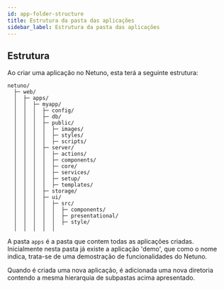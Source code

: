 ```yaml
---
id: app-folder-structure
title: Estrutura da pasta das aplicações
sidebar_label: Estrutura da pasta das aplicações
---
```


## Estrutura
Ao criar uma aplicação no Netuno, esta terá a seguinte estrutura:

```plaintext
netuno/
  ├─ web/
  │  ├─ apps/
  │  │  ├─ myapp/
  │  │  │  ├─ config/
  │  │  │  ├─ db/
  │  │  │  ├─ public/
  │  │  │  │  ├─ images/
  │  │  │  │  ├─ styles/
  │  │  │  │  ├─ scripts/
  │  │  │  ├─ server/
  │  │  │  │  ├─ actions/
  │  │  │  │  ├─ components/
  │  │  │  │  ├─ core/
  │  │  │  │  ├─ services/
  │  │  │  │  ├─ setup/
  │  │  │  │  ├─ templates/
  │  │  │  ├─ storage/
  │  │  │  ├─ ui/
  │  │  │  │  ├─ src/
  │  │  │  │  │  ├─ components/
  │  │  │  │  │  ├─ presentational/
  │  │  │  │  │  ├─ style/
  │  │  │  │  │
```

A pasta `apps` é a pasta que contem todas as aplicações criadas. Inicialmente nesta pasta já existe a aplicação 'demo', que como o nome indica, trata-se de uma demostração de funcionalidades do Netuno.
 
Quando é criada uma nova aplicação, é adicionada uma nova diretoria contendo a mesma hierarquia de subpastas acima apresentado. 